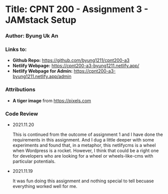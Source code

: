 # Title: CPNT 200 - Assignment 3 - JAMstack Setup
### Author: Byung Uk An
### Links to:
  - **Github Repo:** https://github.com/byung1211/cpnt200-a3
  - **Netlify Webpage:** https://cpnt200-a3-byung1211.netlify.app/
  - **Netlify Webpage for Admin:** https://cpnt200-a3-byung1211.netlify.app/admin
  
### Attributions

- **A tiger image** from https://pixels.com

### Code Review
	
- 2021.11.20

  This is continued from the outcome of assignment 1 and I have done the requirements in this assignment.
  And I dug a little deeper with some experiments and found that, in a metaphor, this netlifycms is a wheel when Wordpress is a rocket. 
  However, I think that could be a right one for developers who are looking for a wheel or wheels-like-cms with particular potentials.

- 2021.11.19
	
	It was fun doing this assignment and nothing special to tell becuase everything worked well for me.
	
